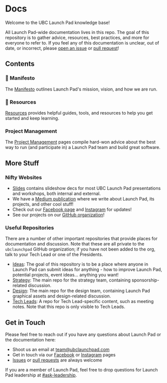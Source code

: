 # Docs

Welcome to the UBC Launch Pad knowledge base!

All Launch Pad-wide documentation lives in this repo. The goal of this
repository is to gather advice, resources, best practices, and more for everyone
to refer to. If you feel any of this documentation is unclear, out of date, or
incorrect, please [open an issue](https://github.com/ubclaunchpad/docs/issues/new)
or [pull request](https://github.com/ubclaunchpad/docs/compare)!

## Contents

### 🎉 Manifesto

The [Manifesto](manifesto/) outlines Launch Pad's mission, vision, and how we are
run.

### 🧗 Resources

[Resources](resources/) provides helpful guides, tools, and resources to help
you get started and keep learning.

### Project Management

The [Project Management](project-management/) pages compile hard-won advice about
the best way to run (and participate in) a Launch Pad team and build great software.

## More Stuff

### Nifty Websites

* [Slides](https://slides.ubclaunchpad.com/) contains slideshow decs for most
  UBC Launch Pad presentations and workshops, both internal and external.
* We have a [Medium publication](https://medium.com/ubc-launch-pad-software-engineering-blog)
  where we write about Launch Pad, its projects, and other cool stuff!
* Check out our [Facebook page](https://www.facebook.com/ubclaunchpad/) and
  [Instagram](https://www.instagram.com/ubclaunchpad/) for updates!
* See our projects on our [GitHub organization](https://github.com/ubclaunchpad)!

### Useful Repositories

There are a number of other important repositories that provide places
for documentation and discussion. Note that these are all private to
the `ubclaunchpad` GitHub organization; if you have not been added to
the org, talk to your Tech Lead or one of the Presidents.

* [Ideas](https://github.com/ubclaunchpad/ideas): The goal of this repository is
  to be a place where anyone in Launch Pad can submit ideas for anything - how
  to improve Launch Pad, potential projects, event ideas... anything you want!
* [Strategy](https://github.com/ubclaunchpad/strategy): The main repo for the
  strategy team, containing sponsorship-related discussion.
* [Design](https://github.com/ubclaunchpad/design): The main repo for the design
  team, containing Launch Pad graphical assets and design-related discussion.
* [Tech Leads](https://github.com/ubclaunchpad/tech-leads): A repo for Tech
  Lead-specific content, such as meeting notes. Note that this repo is only
  visible to Tech Leads.

## Get in Touch

Please feel free to reach out if you have any questions about Launch Pad or the
documentation here:

* Shoot us an email at [team@ubclaunchpad.com](team@ubclaunchpad.com)
* Get in touch via our [Facebook](https://www.facebook.com/ubclaunchpad/) or
  [Instagram](https://www.instagram.com/ubclaunchpad/) pages
* [Issues](https://github.com/ubclaunchpad/docs/issues/new) or
  [pull requests](https://github.com/ubclaunchpad/docs/compare) are always welcome

If you are a member of Launch Pad, feel free to drop questions for Launch Pad
leadership at [#ask-leadership](https://ubclaunchpad.slack.com/messages/CK935RD3Q/).
